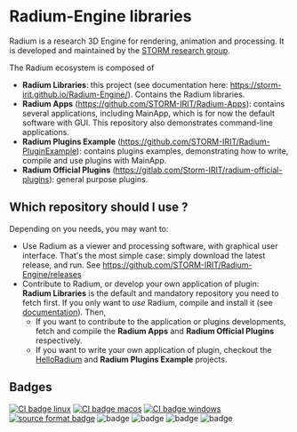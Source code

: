 # Radium-Engine libraries
Radium is a research 3D Engine for rendering, animation and processing.
It is developed and maintained by the [STORM research group](https://www.irit.fr/STORM/site/).

The Radium ecosystem is composed of
 - **Radium Libraries**: this project (see documentation here: https://storm-irit.github.io/Radium-Engine/). Contains the Radium libraries.
 - **Radium Apps** (https://github.com/STORM-IRIT/Radium-Apps): contains several applications, including MainApp, which is for now the default software with GUI. This repository also demonstrates command-line applications.
 - **Radium Plugins Example** (https://github.com/STORM-IRIT/Radium-PluginExample): contains plugins examples, demonstrating how to write, compile and use plugins with MainApp.
 - **Radium Official Plugins** (https://gitlab.com/Storm-IRIT/radium-official-plugins): general purpose plugins.

## Which repository should I use ?
Depending on you needs, you may want to:
 - Use Radium as a viewer and processing software, with graphical user interface. That's the most simple case: simply download the latest release, and run. See https://github.com/STORM-IRIT/Radium-Engine/releases
 - Contribute to Radium, or develop your own application of plugin: **Radium Libraries** is the default and mandatory repository you need to fetch first. If you only want to _use_ Radium, compile and install it (see [documentation](https://storm-irit.github.io/Radium-Engine/)).
 Then,
   - If you want to contribute to the application or plugins developments, fetch and compile the **Radium Apps** and **Radium Official Plugins** respectively.
   - If you want to write your own application of plugin, checkout the [HelloRadium](https://github.com/STORM-IRIT/Radium-Apps/tree/fix-compilation/HelloRadium) and **Radium Plugins Example** projects.

## Badges

[![CI badge linux](https://byob.yarr.is/STORM-IRIT/Radium-Engine/ubuntu-latest)](https://github.com/STORM-IRIT/Radium-Engine/actions?query=workflow%3A%22Update+badges+on+master%22)
[![CI badge macos](https://byob.yarr.is/STORM-IRIT/Radium-Engine/macos-latest)](https://github.com/STORM-IRIT/Radium-Engine/actions?query=workflow%3A%22Update+badges+on+master%22)
[![CI badge windows](https://byob.yarr.is/STORM-IRIT/Radium-Engine/windows-latest)](https://github.com/STORM-IRIT/Radium-Engine/actions?query=workflow%3A%22Update+badges+on+master%22)
[![source format badge](https://byob.yarr.is/STORM-IRIT/Radium-Engine/format)](https://github.com/STORM-IRIT/Radium-Engine/actions?query=workflow%3A%22Update+badges+on+master%22)
![badge](https://img.shields.io/endpoint?url=https://gist.githubusercontent.com/dlyr/41fbddac0a090d541dac83c587681892/raw/test.json)
![badge](https://img.shields.io/endpoint?url=https://gist.githubusercontent.com/dlyr/41fbddac0a090d541dac83c587681892/raw/ubuntu-latest.json)
![badge](https://img.shields.io/endpoint?url=https://gist.githubusercontent.com/dlyr/41fbddac0a090d541dac83c587681892/raw/macos-latest.json)
![badge](https://img.shields.io/endpoint?url=https://gist.githubusercontent.com/dlyr/41fbddac0a090d541dac83c587681892/raw/windows-latest.json)
